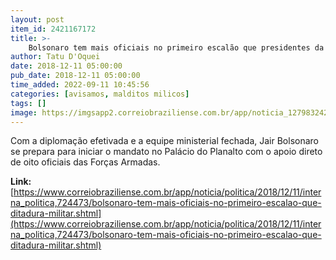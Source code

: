 ```yaml
---
layout: post
item_id: 2421167172
title: >-
    Bolsonaro tem mais oficiais no primeiro escalão que presidentes da ditadura
author: Tatu D'Oquei
date: 2018-12-11 05:00:00
pub_date: 2018-12-11 05:00:00
time_added: 2022-09-11 10:45:56
categories: [avisamos, malditos milicos]
tags: []
image: https://imgsapp2.correiobraziliense.com.br/app/noticia_127983242361/2018/12/11/724473/20181210224146536407i.jpg
---
```


Com a diplomação efetivada e a equipe ministerial fechada, Jair Bolsonaro se prepara para iniciar o mandato no Palácio do Planalto com o apoio direto de oito oficiais das Forças Armadas.

**Link:** [https://www.correiobraziliense.com.br/app/noticia/politica/2018/12/11/interna_politica,724473/bolsonaro-tem-mais-oficiais-no-primeiro-escalao-que-ditadura-militar.shtml](https://www.correiobraziliense.com.br/app/noticia/politica/2018/12/11/interna_politica,724473/bolsonaro-tem-mais-oficiais-no-primeiro-escalao-que-ditadura-militar.shtml)

